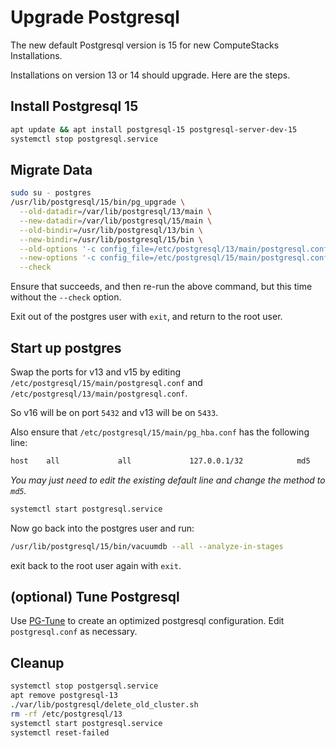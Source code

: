 # Upgrade Postgresql

The new default Postgresql version is 15 for new ComputeStacks Installations.

Installations on version 13 or 14 should upgrade. Here are the steps.

## Install Postgresql 15

```bash
apt update && apt install postgresql-15 postgresql-server-dev-15
systemctl stop postgresql.service
```

## Migrate Data

```bash
sudo su - postgres
/usr/lib/postgresql/15/bin/pg_upgrade \
  --old-datadir=/var/lib/postgresql/13/main \
  --new-datadir=/var/lib/postgresql/15/main \
  --old-bindir=/usr/lib/postgresql/13/bin \
  --new-bindir=/usr/lib/postgresql/15/bin \
  --old-options '-c config_file=/etc/postgresql/13/main/postgresql.conf' \
  --new-options '-c config_file=/etc/postgresql/15/main/postgresql.conf' \
  --check
```

Ensure that succeeds, and then re-run the above command, but this time without the `--check` option.

Exit out of the postgres user with `exit`, and return to the root user.

## Start up postgres

Swap the ports for v13 and v15 by editing `/etc/postgresql/15/main/postgresql.conf` and `/etc/postgresql/13/main/postgresql.conf`.

So v16 will be on port `5432` and v13 will be on `5433`.

Also ensure that `/etc/postgresql/15/main/pg_hba.conf` has the following line:

```bash
host    all             all             127.0.0.1/32            md5
```

_You may just need to edit the existing default line and change the method to `md5`._

```bash
systemctl start postgresql.service
```

Now go back into the postgres user and run:

```bash
/usr/lib/postgresql/15/bin/vacuumdb --all --analyze-in-stages
```

exit back to the root user again with `exit`.

## (optional) Tune Postgresql

Use [PG-Tune](https://pgtune.leopard.in.ua/) to create an optimized postgresql configuration. Edit `postgresql.conf` as necessary.

## Cleanup

```bash
systemctl stop postgersql.service
apt remove postgresql-13
./var/lib/postgresql/delete_old_cluster.sh
rm -rf /etc/postgresql/13
systemctl start postgresql.service
systemctl reset-failed
```


